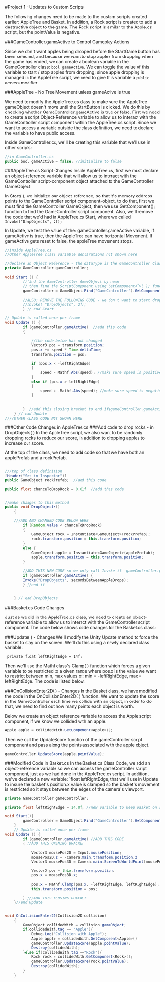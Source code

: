 #Project 1 - Updates to Custom Scripts

The following changes need to be made to the custom scripts created earlier: AppleTree and Basket.  In addition, a Rock script is created to add a destructive object to the game. The Rock script is similar to the Apple.cs script, but the pointValue is negative.  

###GameController.gameActive to Control Gameplay Actions 

Since we don't want apples being dropped before the StartGame button has been selected, and because we want to stop apples from dropping when the game has ended, we can create a boolean variable in the GameController class: `bool gameActive`.  We can toggle the value of this variable to start / stop apples from dropping; since apple dropping is managed in the AppleTree script, we need to give this variable a `public` access modifier.  

###AppleTree - No Tree Movement unless gameActive is true

We need to modify the AppleTree.cs class to make sure the AppleTree gameObject doesn't move until the StartButton is clicked.  We do this by checking whether GameController.gameActive is true or false.  First we need to create a script Object-Reference variable to allow us to interact with the GameController script component within the AppleTree.cs script.  Since we want to access a variable outside the class definition, we need to declare the variable to have public access.

Inside GameController.cs, we'll be creating this variable that we'll use in other scripts:

```java
//in GameController.cs
public bool gameActive = false; //initialize to false
```

###AppleTree.cs Script Changes
Inside AppleTree.cs, first we must declare an object-reference variable that will allow us to interact with the GameController script-component object attached to the GameController GameObject

In Start( ), we initialize our object-reference, so that it's memory address points to the GameController script component-object, to do that, first we must find the GameController GameObject, then we use GetComponent<T>(); function to find the GameController script component.
Also, we'll remove the code that we'd had in AppleTree.cs Start, where we called `Invoke("DropObjects", 2f);`

In Update, we test the value of the: gameContoller.gameActive variable, if gameActive is true, then the AppleTree can have horizontal Movement.  If gameActive gets reset to false, the appleTree movement stops.


```java
//inside AppleTree.cs
//Other AppleTree class variable declarations not shown here

//declare an Object Reference - the dataType is the GameController Class Name
private GameController gameController;  
 
void Start () {  
        //find the GameController GameObject by name
        // then find the ScriptComponent using GetComponent<T>( ); function
        gameController = GameObject.Find("GameController").GetComponent<GameController>();
        
        //ALSO: REMOVE THE FOLLOWING CODE - we don't want to start dropping apples until the StartButton has been hit
        //Invoke( "DropObjects", 2f);
        } // end Start

// Update is called once per frame
void Update () {
        if (gameController.gameActive)  //add this code
        {
                        
            //the code below has not changed        
            Vector3 pos = transform.position;
            pos.x += speed * Time.deltaTime;
            transform.position = pos;

            if (pos.x < -leftRightEdge)
            {
                speed = Mathf.Abs(speed); //make sure speed is positive
            }
            else if (pos.x > leftRightEdge)
            {
                speed = -Mathf.Abs(speed); //make sure speed is negative
            }
            
            
        }  //add this closing bracket to end if(gameController.gameActive)
	} // end Update
////OTHER CLASS CODE NOT SHOWN HERE
```
###Other Code Changes in AppleTree.cs
 ###Add code to drop rocks - in DropObjects( ) 
 In the AppleTree script, we also want to be randomly dropping rocks to reduce our score, in addition to dropping apples to increase our score.  
 
 At the top of the class, we need to add code so that we have both an applePrefab and a rockPrefab.

```java

///top of class definition
[Header("Set in Inspector")] 
public GameObject rockPrefab;  //add this code

public float chanceToDropRock = 0.01f  //add this code


//make changes to this method 
public void DropObjects()
    {
    
    ///ADD AND CHANGED CODE BELOW HERE 
        if (Random.value < chanceToDropRock) 
        {
            GameObject rock = Instantiate<GameObject>(rockPrefab);
            rock.transform.position = this.transform.position;
        }
        else { 
            GameObject apple = Instantiate<GameObject>(applePrefab);
            apple.transform.position = this.transform.position;
        }
        
        //ADD THIS NEW CODE so we only call Invoke if  gameController.gameActive is true.
        if (gameController.gameActive) { 
        Invoke("DropObjects", secondsBetweenAppleDrops);
        } //end if
    
    
    } // end DropObjects

```

###Basket.cs Code Changes

Just as we did in the AppleTree.cs class, we need to create an object-reference variable to allow us to interact with the GameController script component.  The code below shows code changes for the Basket.cs class:

###Update( ) - Changes
We'll modify the Unity Update method to force the basket to stay on the screen.  We'll do this using a newly declared class variable: 

` private float leftRightEdge = 14f;`

Then we'll use the Mathf class's Clamp( ) function which forces a given variable to be restricted to a given range where pos.x is the value we want to restrict between min, max values of: min = -leftRightEdge, max = leftRightEdge.  The code is listed below.

###OnCollisionEnter2D( ) - Changes
In the Basket class, we have modified the code in the OnCollisionEnter2D( ) function.  We want to update the score in the GameController each time we collide with an object, in order to do that, we need to find out how many points each object is worth.  

Below we create an object reference variable to access the Apple script component, if we know we collided with an apple.


```java
Apple apple = collidedWith.GetComponent<Apple>(); 
```

Then we call the UpdateScore function of the gameController script component and pass along the points associated with the apple object.


```java
gameController.UpdateScore(apple.pointValue);
```


###Modified Code in Basket.cs 
In the Basket.cs Class Code, we add an object-reference variable so we can access the gameController script component, just as we had done in the AppleTree.cs script.
In addition, we've declared a new variable: `float leftRightEdge, that we'll use in Update to insure the basket's position.x value is clamped so the basket's movement is restricted so it stays between the edges of the camera's viewport.
   
```java
private GameController gameController;

private float leftRightEdge = 14.0f; //new variable to keep basket on screen

void Start(){
        gameController = GameObject.Find("GameController").GetComponent<GameController>();
    }
	// Update is called once per frame
void Update () {
        if (gameController.gameActive) //ADD THIS CODE
        { //ADD THIS OPENING BRACKET
        
            Vector3 mousePos2D = Input.mousePosition;
            mousePos2D.z = -Camera.main.transform.position.z;
            Vector3 mousePos3D = Camera.main.ScreenToWorldPoint(mousePos2D);

            Vector3 pos = this.transform.position;
            pos.x = mousePos3D.x;
           
            pos.x = Mathf.Clamp(pos.x, -leftRightEdge, leftRightEdge); //ADD THIS NEW CODE 
            this.transform.position = pos;
            
        } ///ADD THIS CLOSING BRACKET
	}//end Update


void OnCollisionEnter2D(Collision2D collision)
    {
        GameObject collidedWith = collision.gameObject;
        if(collidedWith.tag == "Apple"){
            Debug.Log("Collision with Apple");
            Apple apple = collidedWith.GetComponent<Apple>();
            gameController.UpdateScore(apple.pointValue);
            Destroy(collidedWith);
        }else if(collidedWith.tag =="Rock"){
            Rock rock = collidedWith.GetComponent<Rock>();
            gameController.UpdateScore(rock.pointValue);
            Destroy(collidedWith);
        }
    }	 
```

